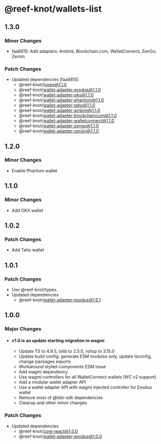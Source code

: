# @reef-knot/wallets-list

## 1.3.0

### Minor Changes

- faa8815: Add adapters: Ambire, Blockchain.com, WalletConnect, ZenGo, Zerion

### Patch Changes

- Updated dependencies [faa8815]
  - @reef-knot/types@1.1.0
  - @reef-knot/wallet-adapter-exodus@1.1.0
  - @reef-knot/wallet-adapter-okx@1.1.0
  - @reef-knot/wallet-adapter-phantom@1.1.0
  - @reef-knot/wallet-adapter-taho@1.1.0
  - @reef-knot/wallet-adapter-ambire@1.1.0
  - @reef-knot/wallet-adapter-blockchaincom@1.1.0
  - @reef-knot/wallet-adapter-walletconnect@1.1.0
  - @reef-knot/wallet-adapter-zengo@1.1.0
  - @reef-knot/wallet-adapter-zerion@1.1.0

## 1.2.0

### Minor Changes

- Enable Phantom wallet

## 1.1.0

### Minor Changes

- Add OKX wallet

## 1.0.2

### Patch Changes

- Add Taho wallet

## 1.0.1

### Patch Changes

- Use @reef-knot/types.
- Updated dependencies
  - @reef-knot/wallet-adapter-exodus@1.0.1

## 1.0.0

### Major Changes

- #### v1.0 is an update starting migration to wagmi
  - Update TS to 4.9.5, tslib to 2.5.0, rollup to 3.15.0
  - Update build config: generate ESM modules only, update tsconfig, change packages exports
  - Workaround styled-components ESM issue
  - Add wagmi dependency
  - Use wagmi controllers for all WalletConnect wallets (WC v2 support)
  - Add a modular wallet adapter API
  - Use a wallet adapter API with wagmi injected controller for Exodus wallet
  - Remove most of @lido-sdk dependencies
  - Cleanup and other minor changes

### Patch Changes

- Updated dependencies
  - @reef-knot/core-react@1.0.0
  - @reef-knot/wallet-adapter-exodus@1.0.0
